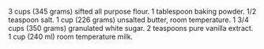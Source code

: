 3 cups (345 grams) sifted all purpose flour.
1 tablespoon baking powder.
1/2 teaspoon salt.
1 cup (226 grams) unsalted butter, room temperature.
1 3/4 cups (350 grams) granulated white sugar.
2 teaspoons pure vanilla extract.
1 cup (240 ml) room temperature milk.